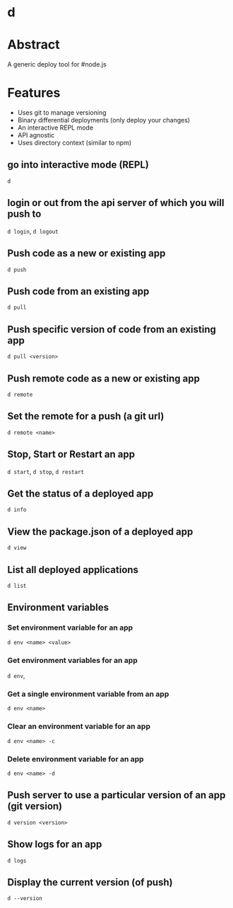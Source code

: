 d
=

# Abstract
A generic deploy tool for #node.js

# Features
- Uses git to manage versioning
- Binary differential deployments (only deploy your changes)
- An interactive REPL mode
- API agnostic
- Uses directory context (similar to npm)

## go into interactive mode (REPL)
`d`

## login or out from the api server of which you will push to
`d login`, `d logout`

## Push code as a new or existing app
`d push`

## Push code from an existing app
`d pull`

## Push specific version of code from an existing app
`d pull <version>`

## Push remote code as a new or existing app
`d remote`

## Set the remote for a push (a git url)
`d remote <name>`

## Stop, Start or Restart an app
`d start`,
`d stop`,
`d restart`

## Get the status of a deployed app
`d info`

## View the package.json of a deployed app
`d view`

## List all deployed applications
`d list`

## Environment variables

### Set environment variable for an app
`d env <name> <value>`

### Get environment variables for an app
`d env`,

### Get a single environment variable from an app
`d env <name>`

### Clear an environment variable for an app
`d env <name> -c`

### Delete environment variable for an app
`d env <name> -d`

## Push server to use a particular version of an app (git version)
`d version <version>`

## Show logs for an app
`d logs`

## Display the current version (of push)
`d --version`

